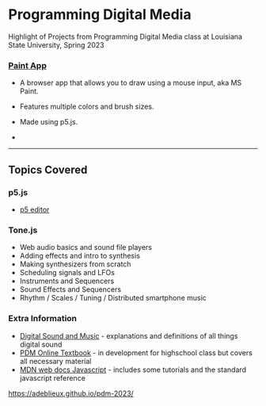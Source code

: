 # Programming Digital Media

Highlight of Projects from Programming Digital Media class at Louisiana State University, Spring 2023

### [Paint App](https://adeblieux.github.io/pdm-2023/1.2/)
   * A browser app that allows you to draw using a mouse input, aka MS Paint.
   * Features multiple colors and brush sizes.
   * Made using p5.js.

   * 
---
## Topics Covered

### p5.js
- [p5 editor](https://editor.p5js.org/tcarso2/sketches/3Gs60W1g_)

### Tone.js
- Web audio basics and sound file players
- Adding effects and intro to synthesis
- Making synthesizers from scratch
- Scheduling signals and LFOs
- Instruments and Sequencers
- Sound Effects and Sequencers
- Rhythm / Scales / Tuning / Distributed smartphone music

### Extra Information

- [Digital Sound and Music](http://digitalsoundandmusic.com/curriculum/) - explanations and definitions of all things digital sound
- [PDM Online Textbook](https://pdm.lsupathways.org/) - in development for highschool class but covers all necessary material
- [MDN web docs Javascript](https://developer.mozilla.org/en-US/docs/Web/JavaScript) - includes some tutorials and the standard javascript reference 

https://adeblieux.github.io/pdm-2023/
